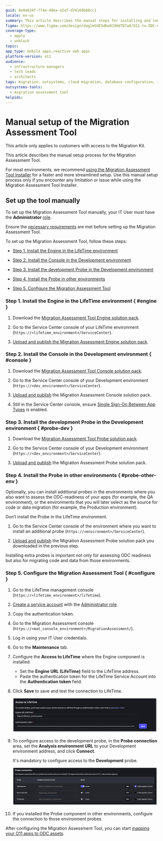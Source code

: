 ```yaml
---
guid: 6e9a634f-774e-49ea-a2af-d74169b68cc1
locale: en-us
summary: This article describes the manual steps for installing and configuring the Migration Assessment Tool.
figma: https://www.figma.com/design/daglmSUESdKw9J3HdT87a8/O11-to-ODC-migration?node-id=2896-130
coverage-type:
  - apply
  - unblock
topic: 
app_type: mobile apps,reactive web apps
platform-version: o11
audience:
  - infrastructure managers
  - tech leads
  - architects
tags: migration, outsystems, cloud migration, database configuration, infrastructure management
outsystems-tools:
  - migration assessment tool
helpids: 
---
```


# Manual setup of the Migration Assessment Tool

<div class="info" markdown="1">

This article only applies to customers with access to the Migration Kit.

</div>

This article describes the manual setup process for the Migration Assessment Tool.

<div class="info" markdown="1">

For most environments, we recommend [using the Migration Assessment Tool Installer](setup-assessement-tool.md) for a faster and more streamlined setup. Use this manual setup process only if you encounter any limitation or issue while using the Migration Assessment Tool Installer.

</div>

## Set up the tool manually

<div class="info" markdown="1">

To set up the Migration Assessment Tool manually, your IT User must have the **Administrator** [role](../manage-platform-app-lifecycle/manage-it-teams/about-permission-levels.md#roles).

</div>

Ensure the [necessary requirements](setup-assessement-tool.md#prerequisites) are met before setting up the Migration Assessment Tool.

To set up the Migration Assessment Tool, follow these steps:

* [Step 1. Install the Engine in the LifeTime environment](#engine)

* [Step 2. Install the Console in the Development environment](#console)

* [Step 3. Install the development Probe in the Development environment](#probe-dev)

* [Step 4. Install the Probe in other environments](#probe-other-env)

* [Step 5. Configure the Migration Assessment Tool](#configure)

### Step 1. Install the Engine in the LifeTime environment { #engine }

1. Download the [Migration Assessment Tool Engine solution pack](resources/Migration_Assessment_Engine_v1_8_4_3.osp).

1. Go to the Service Center console of your LifeTime environment (`https://<lifetime_environment>/ServiceCenter`).

1. [Upload and publish the Migration Assessment Engine solution pack](https://success.outsystems.com/support/troubleshooting/application_lifecycle/deploy_applications_through_service_center/#step-2.upload-and-publish-the-solution-in-the-target-environment).

### Step 2. Install the Console in the Development environment { #console }

1. Download the [Migration Assessment Tool Console solution pack](resources/Migration_Assessment_Console_v1_8_4_3.osp).

1. Go to the Service Center console of your Development environment (`https://<dev_environment>/ServiceCenter`).

1. [Upload and publish](https://success.outsystems.com/support/troubleshooting/application_lifecycle/deploy_applications_through_service_center/#step-2.upload-and-publish-the-solution-in-the-target-environment) the Migration Assessment Console solution pack.

1. Still in the Service Center console, ensure [Single Sign-On Between App Types](../security/configure-authentication.md) is enabled.

### Step 3. Install the development Probe in the Development environment { #probe-dev }

1. Download the [Migration Assessment Tool Probe solution pack](resources/Migration_Assessment_Probe_v1_8_4_3.osp).

1. Go to the Service Center console of your Development environment (`https://<dev_environment>/ServiceCenter`).

1. [Upload and publish](https://success.outsystems.com/support/troubleshooting/application_lifecycle/deploy_applications_through_service_center/#step-2.upload-and-publish-the-solution-in-the-target-environment) the Migration Assessment Probe solution pack.

### Step 4. Install the Probe in other environments { #probe-other-env }

Optionally, you can install additional probes in the environments where you also want to assess the ODC-readiness of your apps (for example, the QA environment), or the environments that you will later select as the source for code or data migration (for example, the Production environment).

<div class="warning" markdown="1">

Don’t install the Probe in the LifeTime environment.

</div>

1. Go to the Service Center console of the environment where you want to install an additional probe (`https://<environment>/ServiceCenter`).

1. [Upload and publish](https://success.outsystems.com/support/troubleshooting/application_lifecycle/deploy_applications_through_service_center/#step-2.upload-and-publish-the-solution-in-the-target-environment) the Migration Assessment Probe solution pack you downloaded in the previous step.

Installing extra probes is important not only for assessing ODC readiness but also for migrating code and data from those environments.

### Step 5. Configure the Migration Assessment Tool { #configure }

1. Go to the LifeTime management console (`https://<lifetime_environment>/lifetime`).

1. [Create a service account](../ref/apis/lifetime-deployment/rest-api-authentication.md) with the [Administrator role](../manage-platform-app-lifecycle/manage-it-teams/about-permission-levels.md#roles).

1. Copy the authentication token.

1. Go to the Migration Assessment console (`https://<mat_console_environment>/MigrationAssessment/`).

1. Log in using your IT User credentials.

1. Go to the **Maintenance** tab.

1. Configure the **Access to LifeTime** where the Engine component is installed:

   * Set the **Engine URL (LifeTime)** field to the LifeTime address.
   * Paste the authentication token for the LifeTime Service Account into the **Authentication token** field.

1. Click **Save** to save and test the connection to LifeTime.

    ![Screenshot of the Migration Assessment Tool configuration page for accessing LifeTime, showing fields for Engine URL and authentication token.](images/assessment-tool-setup-access-lt-at.png "Configure access to LifeTime in Migration Assessment Tool")

1. To configure access to the development probe, in the **Probe connection** area, set the **Analysis environment URL** to your Development environment address, and click **Connect**.

    <div class="info" markdown="1">

    It's mandatory to configure access to the **Development** probe.

    </div>

    ![Screenshot of the Migration Assessment Tool configuration page for probe connections, showing the status and URLs for different environments.](images/assessment-tool-setup-probe-connection-at.png "Configure probes connection in Migration Assessment Tool")

1. If you installed the Probe component in other environments, configure the connection to those environment probes.

After configuring the Migration Assessment Tool, you can start [mapping your O11 apps to ODC assets](plan/plan-map-apps.md).
